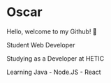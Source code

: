 # Oscar


Hello, welcome to my Github! 👋

Student Web Developer

Studying as a Developer at HETIC

Learning Java  - Node.JS - React
